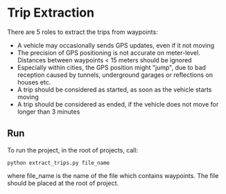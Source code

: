# Trip Extraction

There are 5 roles to extract the trips from waypoints:
- A vehicle may occasionally sends GPS updates, even if it not moving
- The precision of GPS positioning is not accurate on meter-level. Distances 
between waypoints < 15 meters should be ignored
- Especially within cities, the GPS position might "jump", due to bad reception
caused by tunnels, underground garages or reflections on houses etc.
- A trip should be considered as started, as soon as the vehicle starts moving 
- A trip should be considered as ended, if the vehicle does not move for 
longer than 3 minutes


## Run

To run the project, in the root of projects, call:

    python extract_trips.py file_name
   
where file_name is the name of the file which contains waypoints.
The file should be placed at the root of project.
   
   